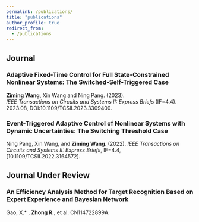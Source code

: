 ```yaml
---
permalink: /publications/
title: "publications"
author_profile: true
redirect_from: 
  - /publications
---
```



## Journal
### Adaptive Fixed-Time Control for Full State-Constrained Nonlinear Systems: The Switched-Self-Triggered Case  
**Ziming Wang**, Xin Wang and Ning Pang. (2023).  
*IEEE Transactions on Circuits and Systems II: Express Briefs* (IF=4.4).  
2023.08, DOI:10.1109/TCSII.2023.3309400.

### Event-Triggered Adaptive Control of Nonlinear Systems with Dynamic Uncertainties: The Switching Threshold Case
Ning Pang, Xin Wang, and **Ziming Wang**. (2022). *IEEE Transactions on Circuits and Systems II: Express Briefs*, IF=4.4,  [10.1109/TCSII.2022.3164572].

## Journal Under Review
### An Efficiency Analysis Method for Target Recognition Based on Expert Experience and Bayesian Network
Gao, X.* , **Zhong R.**, et al. CN114722899A.
